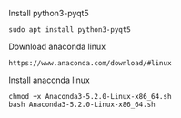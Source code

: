 
Install python3-pyqt5
```
sudo apt install python3-pyqt5
```


Download anaconda linux
```
https://www.anaconda.com/download/#linux
```

Install anaconda linux
```
chmod +x Anaconda3-5.2.0-Linux-x86_64.sh
bash Anaconda3-5.2.0-Linux-x86_64.sh
```
